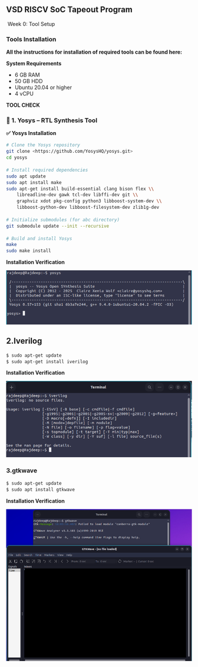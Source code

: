 ## **VSD RISCV SoC Tapeout Program**

 Week 0:  Tool Setup

### **Tools Installation**

**All the instructions for installation of required tools can be found here:**

**System Requirements**

- 6 GB RAM
- 50 GB HDD
- Ubuntu 20.04 or higher
- 4 vCPU

**TOOL CHECK**

### **🧠 1. Yosys – RTL Synthesis Tool**

**✅ Yosys Installation**

```bash
# Clone the Yosys repository
git clone <https://github.com/YosysHQ/yosys.git>
cd yosys

# Install required dependencies
sudo apt update
sudo apt install make
sudo apt-get install build-essential clang bison flex \\
    libreadline-dev gawk tcl-dev libffi-dev git \\
    graphviz xdot pkg-config python3 libboost-system-dev \\
    libboost-python-dev libboost-filesystem-dev zlib1g-dev

# Initialize submodules (for abc directory)
git submodule update --init --recursive

# Build and install Yosys
make
sudo make install

```

**Installation Verification**

![image.png](images/yosys_installation_completed.png)

## **2.Iverilog**

```bash
$ sudo apt-get update 
$ sudo apt-get install iverilog
```

**Installation Verification**

![image.png](images/iverilog_installation_completed.png)

### **3.gtkwave**

```bash
$ sudo apt-get update
$ sudo apt install gtkwave
```

**Installation Verification**

![image.png](images/gtkwave_installation_completed.png)
